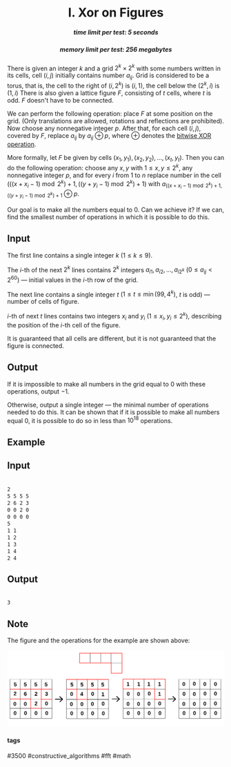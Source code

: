 <h1 style='text-align: center;'> I. Xor on Figures</h1>

<h5 style='text-align: center;'>time limit per test: 5 seconds</h5>
<h5 style='text-align: center;'>memory limit per test: 256 megabytes</h5>

There is given an integer $k$ and a grid $2^k \times 2^k$ with some numbers written in its cells, cell $(i, j)$ initially contains number $a_{ij}$. Grid is considered to be a torus, that is, the cell to the right of $(i, 2^k)$ is $(i, 1)$, the cell below the $(2^k, i)$ is $(1, i)$ There is also given a lattice figure $F$, consisting of $t$ cells, where $t$ is odd. $F$ doesn't have to be connected.

We can perform the following operation: place $F$ at some position on the grid. (Only translations are allowed, rotations and reflections are prohibited). Now choose any nonnegative integer $p$. After that, for each cell $(i, j)$, covered by $F$, replace $a_{ij}$ by $a_{ij}\oplus p$, where $\oplus$ denotes the [bitwise XOR operation](https://en.wikipedia.org/wiki/Bitwise_operation#XOR).

More formally, let $F$ be given by cells $(x_1, y_1), (x_2, y_2), \dots, (x_t, y_t)$. Then you can do the following operation: choose any $x, y$ with $1\le x, y \le 2^k$, any nonnegative integer $p$, and for every $i$ from $1$ to $n$ replace number in the cell $(((x + x_i - 1)\bmod 2^k) + 1, ((y + y_i - 1)\bmod 2^k) + 1)$ with $a_{((x + x_i - 1)\bmod 2^k) + 1, ((y + y_i - 1)\bmod 2^k) + 1}\oplus p$.

Our goal is to make all the numbers equal to $0$. Can we achieve it? If we can, find the smallest number of operations in which it is possible to do this.

## Input

The first line contains a single integer $k$ ($1 \le k \le 9$).

The $i$-th of the next $2^k$ lines contains $2^k$ integers $a_{i1}, a_{i2}, \dots, a_{i2^k}$ ($0 \le a_{ij} < 2^{60}$) — initial values in the $i$-th row of the grid.

The next line contains a single integer $t$ ($1\le t \le \min(99, 4^k)$, $t$ is odd) — number of cells of figure.

$i$-th of next $t$ lines contains two integers $x_i$ and $y_i$ ($1 \le x_i, y_i \le 2^k$), describing the position of the $i$-th cell of the figure.

It is guaranteed that all cells are different, but it is not guaranteed that the figure is connected. 

## Output

If it is impossible to make all numbers in the grid equal to $0$ with these operations, output $-1$.

Otherwise, output a single integer — the minimal number of operations needed to do this. It can be shown that if it is possible to make all numbers equal $0$, it is possible to do so in less than $10^{18}$ operations.

## Example

## Input


```

2
5 5 5 5
2 6 2 3
0 0 2 0
0 0 0 0
5
1 1
1 2
1 3
1 4
2 4

```
## Output


```

3
```
## Note

The figure and the operations for the example are shown above:

 ![](images/1f5c9fd5964809bc1d06c5999ab7fdf4dc29b1e6.png) 

#### tags 

#3500 #constructive_algorithms #fft #math 